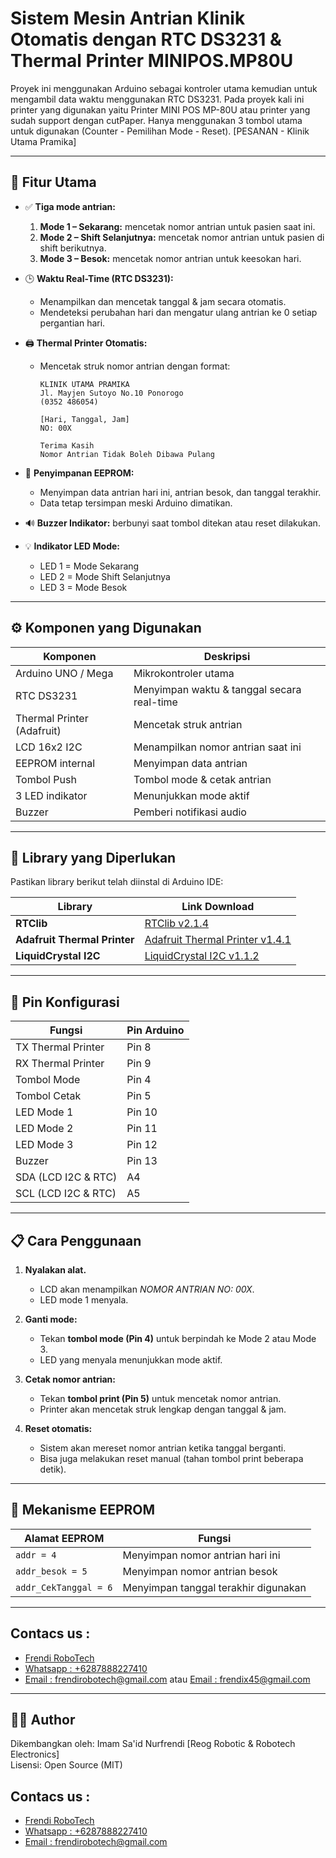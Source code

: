 # Sistem Mesin Antrian Klinik Otomatis dengan RTC DS3231 & Thermal Printer MINIPOS.MP80U

Proyek ini menggunakan Arduino sebagai kontroler utama kemudian untuk mengambil data waktu menggunakan RTC DS3231. Pada proyek kali ini printer yang digunakan yaitu Printer MINI POS MP-80U atau printer yang sudah support dengan cutPaper. Hanya menggunakan 3 tombol utama untuk digunakan (Counter - Pemilihan Mode - Reset). [PESANAN - Klinik Utama Pramika]

---

## 🧩 Fitur Utama

- ✅ **Tiga mode antrian:**
  1. **Mode 1 – Sekarang:** mencetak nomor antrian untuk pasien saat ini.  
  2. **Mode 2 – Shift Selanjutnya:** mencetak nomor antrian untuk pasien di shift berikutnya.  
  3. **Mode 3 – Besok:** mencetak nomor antrian untuk keesokan hari.

- 🕒 **Waktu Real-Time (RTC DS3231):**
  - Menampilkan dan mencetak tanggal & jam secara otomatis.
  - Mendeteksi perubahan hari dan mengatur ulang antrian ke 0 setiap pergantian hari.

- 🖨️ **Thermal Printer Otomatis:**
  - Mencetak struk nomor antrian dengan format:
    ```
    KLINIK UTAMA PRAMIKA
    Jl. Mayjen Sutoyo No.10 Ponorogo
    (0352 486054)

    [Hari, Tanggal, Jam]
    NO: 00X

    Terima Kasih
    Nomor Antrian Tidak Boleh Dibawa Pulang
    ```

- 💾 **Penyimpanan EEPROM:**
  - Menyimpan data antrian hari ini, antrian besok, dan tanggal terakhir.
  - Data tetap tersimpan meski Arduino dimatikan.

- 🔊 **Buzzer Indikator:** berbunyi saat tombol ditekan atau reset dilakukan.

- 💡 **Indikator LED Mode:**
  - LED 1 = Mode Sekarang  
  - LED 2 = Mode Shift Selanjutnya  
  - LED 3 = Mode Besok

---

## ⚙️ Komponen yang Digunakan

| Komponen | Deskripsi |
|----------|------------|
| Arduino UNO / Mega | Mikrokontroler utama |
| RTC DS3231 | Menyimpan waktu & tanggal secara real-time |
| Thermal Printer (Adafruit) | Mencetak struk antrian |
| LCD 16x2 I2C | Menampilkan nomor antrian saat ini |
| EEPROM internal | Menyimpan data antrian |
| Tombol Push | Tombol mode & cetak antrian |
| 3 LED indikator | Menunjukkan mode aktif |
| Buzzer | Pemberi notifikasi audio |

---

## 🧾 Library yang Diperlukan

Pastikan library berikut telah diinstal di Arduino IDE:

| Library | Link Download |
|----------|----------------|
| **RTClib** | [RTClib v2.1.4](https://downloads.arduino.cc/libraries/github.com/adafruit/RTClib-2.1.4.zip) |
| **Adafruit Thermal Printer** | [Adafruit Thermal Printer v1.4.1](https://downloads.arduino.cc/libraries/github.com/adafruit/Adafruit_Thermal_Printer_Library-1.4.1.zip) |
| **LiquidCrystal I2C** | [LiquidCrystal I2C v1.1.2](https://downloads.arduino.cc/libraries/github.com/johnrickman/LiquidCrystal_I2C-1.1.2.zip) |

---

## 🔌 Pin Konfigurasi

| Fungsi | Pin Arduino |
|--------|--------------|
| TX Thermal Printer | Pin 8 |
| RX Thermal Printer | Pin 9 |
| Tombol Mode | Pin 4 |
| Tombol Cetak | Pin 5 |
| LED Mode 1 | Pin 10 |
| LED Mode 2 | Pin 11 |
| LED Mode 3 | Pin 12 |
| Buzzer | Pin 13 |
| SDA (LCD I2C & RTC) | A4 |
| SCL (LCD I2C & RTC) | A5 |

---

## 📋 Cara Penggunaan

1. **Nyalakan alat.**
   - LCD akan menampilkan *NOMOR ANTRIAN NO: 00X*.
   - LED mode 1 menyala.

2. **Ganti mode:**
   - Tekan **tombol mode (Pin 4)** untuk berpindah ke Mode 2 atau Mode 3.
   - LED yang menyala menunjukkan mode aktif.

3. **Cetak nomor antrian:**
   - Tekan **tombol print (Pin 5)** untuk mencetak nomor antrian.
   - Printer akan mencetak struk lengkap dengan tanggal & jam.

4. **Reset otomatis:**
   - Sistem akan mereset nomor antrian ketika tanggal berganti.
   - Bisa juga melakukan reset manual (tahan tombol print beberapa detik).

---

## 🧠 Mekanisme EEPROM

| Alamat EEPROM | Fungsi |
|----------------|---------|
| `addr = 4` | Menyimpan nomor antrian hari ini |
| `addr_besok = 5` | Menyimpan nomor antrian besok |
| `addr_CekTanggal = 6` | Menyimpan tanggal terakhir digunakan |

---

## Contacs us : 
* [Frendi RoboTech](https://www.instagram.com/frendi.co/)
* [Whatsapp : +6287888227410](https://wa.me/+6287888227410)
* [Email    : frendirobotech@gmail.com](https://mail.google.com/mail/u/0/?view=cm&tf=1&fs=1&to=frendirobotech@gmail.com) atau [Email    : frendix45@gmail.com](https://mail.google.com/mail/u/0/?view=cm&tf=1&fs=1&to=frendix45@gmail.com)

---

## 👨‍💻 Author
Dikembangkan oleh: Imam Sa'id Nurfrendi [Reog Robotic & Robotech Electronics]  
Lisensi: Open Source (MIT)


## Contacs us : 
* [Frendi RoboTech](https://www.instagram.com/frendi.co/)
* [Whatsapp : +6287888227410](https://wa.me/+6287888227410)
* [Email    : frendirobotech@gmail.com](https://mail.google.com/mail/u/0/?view=cm&tf=1&fs=1&to=frendirobotech@gmail.com)

